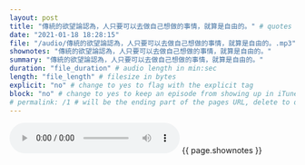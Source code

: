 ```yaml
---
layout: post
title: "傳統的欲望論認為，人只要可以去做自己想做的事情，就算是自由的。" # quotes allow forbidden characters like the colon
date: "2021-01-18 18:28:15"
file: "/audio/傳統的欲望論認為，人只要可以去做自己想做的事情，就算是自由的。.mp3"
shownotes: "傳統的欲望論認為，人只要可以去做自己想做的事情，就算是自由的。"
summary: "傳統的欲望論認為，人只要可以去做自己想做的事情，就算是自由的。"
duration: "file_duration" # audio length in min:sec
length: "file_length" # filesize in bytes
explicit: "no" # change to yes to flag with the explicit tag
block: "no" # change to yes to keep an episode from showing up in iTunes
# permalink: /1 # will be the ending part of the pages URL, delete to default to the title
---
```


<audio controls>
<source src="{{site.url}}{{site.baseurl}}{{ page.file }}" type="audio/x-mp3">
Your browser does not support the audio element.
</audio>
{{ page.shownotes }}
